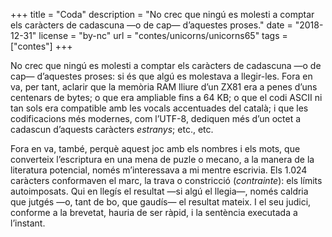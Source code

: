 +++
title = "Coda"
description = "No crec que ningú es molesti a comptar els caràcters de cadascuna —o de cap— d’aquestes proses."
date = "2018-12-31"
license = "by-nc"
url = "contes/unicorns/unicorns65"
tags = ["contes"]
+++

No crec que ningú es molesti a comptar els caràcters de cadascuna —o de cap— d’aquestes proses: si és que algú es molestava a llegir-les. Fora en va, per tant, aclarir que la memòria RAM lliure d’un ZX81 era a penes d’uns centenars de bytes; o que era ampliable fins a 64 KB; o que el codi ASCII ni tan sols era compatible amb les vocals accentuades del català; i que les codificacions més modernes, com l’UTF-8, dediquen més d’un octet a cadascun d’aquests caràcters *estranys*; etc., etc.

Fora en va, també, perquè aquest joc amb els nombres i els mots, que converteix l’escriptura en una mena de puzle o mecano, a la manera de la literatura potencial, només m’interessava a mi mentre escrivia. Els 1.024 caràcters conformaven el marc, la trava o constricció (*contrainte*): els límits autoimposats. Qui en llegís el resultat —si algú el llegia—, només caldria que jutgés —o, tant de bo, que gaudís— el resultat mateix. I el seu judici, conforme a la brevetat, hauria de ser ràpid, i la sentència executada a l’instant.


